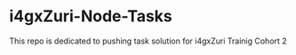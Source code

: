 # i4gxZuri-Node-Tasks
This repo is dedicated to pushing task solution for i4gxZuri Trainig Cohort 2
